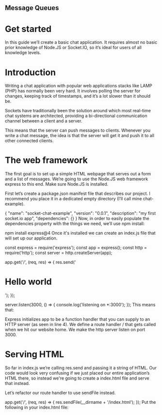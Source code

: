 ## Message Queues

# Get started
In this guide we’ll create a basic chat application. It requires almost no basic prior knowledge of Node.JS or Socket.IO, so it’s ideal for users of all knowledge levels.

# Introduction
Writing a chat application with popular web applications stacks like LAMP (PHP) has normally been very hard. It involves polling the server for changes, keeping track of timestamps, and it’s a lot slower than it should be.

Sockets have traditionally been the solution around which most real-time chat systems are architected, providing a bi-directional communication channel between a client and a server.

This means that the server can push messages to clients. Whenever you write a chat message, the idea is that the server will get it and push it to all other connected clients.

# The web framework
The first goal is to set up a simple HTML webpage that serves out a form and a list of messages. We’re going to use the Node.JS web framework express to this end. Make sure Node.JS is installed.

First let’s create a package.json manifest file that describes our project. I recommend you place it in a dedicated empty directory (I’ll call mine chat-example).

{
  "name": "socket-chat-example",
  "version": "0.0.1",
  "description": "my first socket.io app",
  "dependencies": {}
}
Now, in order to easily populate the dependencies property with the things we need, we’ll use npm install:

npm install express@4
Once it's installed we can create an index.js file that will set up our application.

const express = require('express');
const app = express();
const http = require('http');
const server = http.createServer(app);

app.get('/', (req, res) => {
  res.send('<h1>Hello world</h1>');
});

server.listen(3000, () => {
  console.log('listening on *:3000');
});
This means that:

Express initializes app to be a function handler that you can supply to an HTTP server (as seen in line 4).
We define a route handler / that gets called when we hit our website home.
We make the http server listen on port 3000.

# Serving HTML
So far in index.js we’re calling res.send and passing it a string of HTML. Our code would look very confusing if we just placed our entire application’s HTML there, so instead we're going to create a index.html file and serve that instead.

Let’s refactor our route handler to use sendFile instead.

app.get('/', (req, res) => {
  res.sendFile(__dirname + '/index.html');
});
Put the following in your index.html file:

<!DOCTYPE html>
<html>
  <head>
    <title>Socket.IO chat</title>
    <style>
      body { margin: 0; padding-bottom: 3rem; font-family: -apple-system, BlinkMacSystemFont, "Segoe UI", Roboto, Helvetica, Arial, sans-serif; }

      #form { background: rgba(0, 0, 0, 0.15); padding: 0.25rem; position: fixed; bottom: 0; left: 0; right: 0; display: flex; height: 3rem; box-sizing: border-box; backdrop-filter: blur(10px); }
      #input { border: none; padding: 0 1rem; flex-grow: 1; border-radius: 2rem; margin: 0.25rem; }
      #input:focus { outline: none; }
      #form > button { background: #333; border: none; padding: 0 1rem; margin: 0.25rem; border-radius: 3px; outline: none; color: #fff; }

      #messages { list-style-type: none; margin: 0; padding: 0; }
      #messages > li { padding: 0.5rem 1rem; }
      #messages > li:nth-child(odd) { background: #efefef; }
    </style>
  </head>
  <body>
    <ul id="messages"></ul>
    <form id="form" action="">
      <input id="input" autocomplete="off" /><button>Send</button>
    </form>
  </body>
</html>

# Integrating Socket.IO
Socket.IO is composed of two parts:

A server that integrates with (or mounts on) the Node.JS HTTP Server socket.io
A client library that loads on the browser side socket.io-client
During development, socket.io serves the client automatically for us, as we’ll see, so for now we only have to install one module:

npm install socket.io
That will install the module and add the dependency to package.json. Now let’s edit index.js to add it:

const express = require('express');
const app = express();
const http = require('http');
const server = http.createServer(app);
const { Server } = require("socket.io");
const io = new Server(server);

app.get('/', (req, res) => {
  res.sendFile(__dirname + '/index.html');
});

io.on('connection', (socket) => {
  console.log('a user connected');
});

server.listen(3000, () => {
  console.log('listening on *:3000');
});
Notice that I initialize a new instance of socket.io by passing the server (the HTTP server) object. Then I listen on the connection event for incoming sockets and log it to the console.

Now in index.html add the following snippet before the </body> (end body tag):

<script src="/socket.io/socket.io.js"></script>
<script>
  var socket = io();
</script>
That’s all it takes to load the socket.io-client, which exposes an io global (and the endpoint GET /socket.io/socket.io.js), and then connect.

If you would like to use the local version of the client-side JS file, you can find it at node_modules/socket.io/client-dist/socket.io.js.

Notice that I’m not specifying any URL when I call io(), since it defaults to trying to connect to the host that serves the page.

If you now restart the process (by hitting Control+C and running node index.js again) and then refresh the webpage you should see the console print “a user connected”.


# Emitting events
The main idea behind Socket.IO is that you can send and receive any events you want, with any data you want. Any objects that can be encoded as JSON will do, and binary data is supported too.








